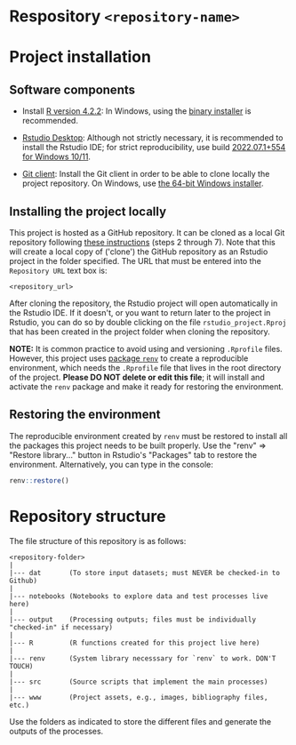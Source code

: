 # Respository `<repository-name>`

<repository-description>

# Project installation

## Software components

- Install [R version 4.2.2][R]:
  In Windows, using the [binary installer][inst] is recommended.

[R]: https://cran.rstudio.com/bin/windows/base/old/4.2.2/
[inst]: https://cran.rstudio.com/bin/windows/base/R-4.2.2-win.exe

- [Rstudio Desktop][RS]: Although not strictly necessary, it is recommended
  to install the Rstudio IDE; for strict reproducibility, use build
  [2022.07.1+554 for Windows 10/11][RSv].

[RS]: https://www.rstudio.com/products/rstudio/download/#download

[RSv]: https://download1.rstudio.org/desktop/windows/RStudio-2022.07.2-576.exe

- [Git client][G]: Install the Git client in order to be able to clone locally
  the project repository.
  On Windows, use [the 64-bit Windows installer][GW].

[G]: https://git-scm.com/download

[GW]: https://github.com/git-for-windows/git/releases/download/v2.38.1.windows.1/Git-2.38.1-64-bit.exe

## Installing the project locally

This project is hosted as a GitHub repository.
It can be cloned as a local Git repository following [these instructions][CR]
(steps 2 through 7).
Note that this will create a local copy of ('clone') the GitHub repository as an
Rstudio project in the folder specified.
The URL that must be entered into the `Repository URL` text box is:

```
<repository_url>
```

[CR]: https://book.cds101.com/using-rstudio-server-to-clone-a-github-repo-as-a-new-project.html#step---2

After cloning the repository,
the Rstudio project will open automatically in the Rstudio IDE.
If it doesn't, or you want to return later to the project in Rstudio,
you can do so by double clicking on the file `rstudio_project.Rproj`
that has been created in the project folder when cloning the repository.

**NOTE:** It is common practice to avoid using and versioning `.Rprofile` files.
However, this project uses [package `renv`][renv]
to create a reproducible environment,
which needs the `.Rprofile` file that lives in the root directory of the
project. **Please DO NOT delete or edit this file**; it will install and
activate the `renv` package and make it ready for restoring the environment.

[renv]: https://cran.r-project.org/package=renv

## Restoring the environment

The reproducible environment created by `renv` must be restored to install
all the packages this project needs to be built properly. Use the
"renv" => "Restore library..." button in Rstudio's "Packages" tab to restore
the environment. Alternatively, you can type in the console:

```r
renv::restore()
```

# Repository structure

The file structure of this repository is as follows:

```
<repository-folder>
|
|--- dat       (To store input datasets; must NEVER be checked-in to Github)
|
|--- notebooks (Notebooks to explore data and test processes live here)
|
|--- output    (Processing outputs; files must be individually "checked-in" if necessary)
|
|--- R         (R functions created for this project live here)
|
|--- renv      (System library necesssary for `renv` to work. DON'T TOUCH)
|
|--- src       (Source scripts that implement the main processes)
|
|--- www       (Project assets, e.g., images, bibliography files, etc.)
```

Use the folders as indicated to store the different files and generate the
outputs of the processes.
